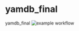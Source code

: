 # yamdb_final
yamdb_final
![example workflow](https://github.com/YaRomanovIvan/yamdb_final/actions/workflows/yamdb_workflow.yml/badge.svg)